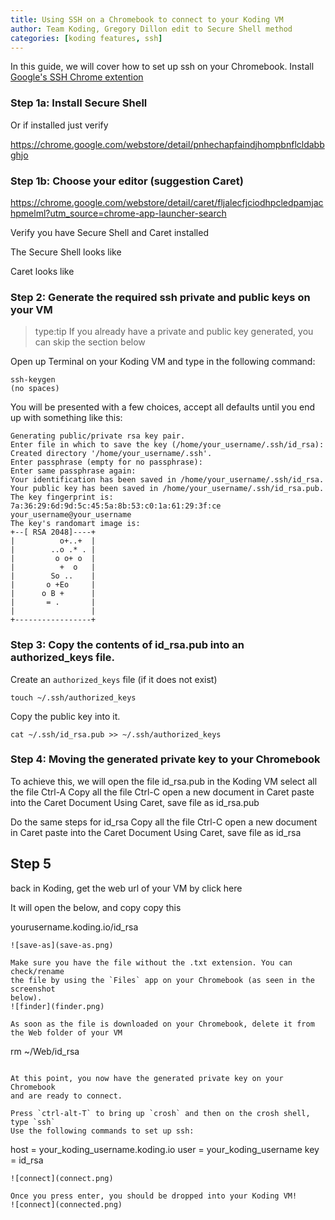 ```yaml
---
title: Using SSH on a Chromebook to connect to your Koding VM
author: Team Koding, Gregory Dillon edit to Secure Shell method
categories: [koding features, ssh]
---
```


In this guide, we will cover how to set up ssh on your Chromebook. Install [Google's SSH
Chrome extention](https://chrome.google.com/webstore/detail/secure-shell/pnhechapfaindjhompbnflcldabbghjo)

### Step 1a: Install Secure Shell 
Or if installed just verify

https://chrome.google.com/webstore/detail/pnhechapfaindjhompbnflcldabbghjo



### Step 1b: Choose your editor  (suggestion Caret)

https://chrome.google.com/webstore/detail/caret/fljalecfjciodhpcledpamjachpmelml?utm_source=chrome-app-launcher-search

Verify you have Secure Shell and Caret installed

The Secure Shell looks like


Caret looks like




### Step 2: Generate the required ssh private and public keys on your VM
> type:tip
> If you already have a private and public key generated, you can
skip the section below

Open up Terminal on your Koding VM and type in the following command:
```
ssh-keygen
(no spaces)
```
You will be presented with a few choices, accept all defaults until
you end up with something like this:
```
Generating public/private rsa key pair.
Enter file in which to save the key (/home/your_username/.ssh/id_rsa):
Created directory '/home/your_username/.ssh'.
Enter passphrase (empty for no passphrase):
Enter same passphrase again:
Your identification has been saved in /home/your_username/.ssh/id_rsa.
Your public key has been saved in /home/your_username/.ssh/id_rsa.pub.
The key fingerprint is:
7a:36:29:6d:9d:5c:45:5a:8b:53:c0:1a:61:29:3f:ce your_username@your_username
The key's randomart image is:
+--[ RSA 2048]----+
|          o+..+  |
|        ..o .* . |
|         o o+ o  |
|          +  o   |
|        So ..    |
|       o +Eo     |
|      o B +      |
|       = .       |
|                 |
+-----------------+
```

### Step 3: Copy the contents of id_rsa.pub into an authorized_keys file.


Create an `authorized_keys` file (if it does not exist)
```
touch ~/.ssh/authorized_keys
```

Copy the public key into it.

```
cat ~/.ssh/id_rsa.pub >> ~/.ssh/authorized_keys
```

### Step 4: Moving the generated private key to your Chromebook
To achieve this, we will open the file id_rsa.pub in the Koding VM
select all the file Ctrl-A
Copy all the file Ctrl-C
open a new document in Caret
paste into the Caret Document
Using Caret, save file as id_rsa.pub

Do the same steps for id_rsa
Copy all the file Ctrl-C
open a new document in Caret
paste into the Caret Document
Using Caret, save file as id_rsa

## Step 5
back in Koding, get the web url of your VM by
click here

It will open the below, and copy
copy this



yourusername.koding.io/id_rsa
```
![save-as](save-as.png)

Make sure you have the file without the .txt extension. You can check/rename
the file by using the `Files` app on your Chromebook (as seen in the screenshot
below).
![finder](finder.png)

As soon as the file is downloaded on your Chromebook, delete it from
the Web folder of your VM
```
rm ~/Web/id_rsa
```

At this point, you now have the generated private key on your Chromebook
and are ready to connect.

Press `ctrl-alt-T` to bring up `crosh` and then on the crosh shell, type `ssh`
Use the following commands to set up ssh:
```
host = your_koding_username.koding.io
user = your_koding_username
key = id_rsa
```
![connect](connect.png)

Once you press enter, you should be dropped into your Koding VM!
![connect](connected.png)
